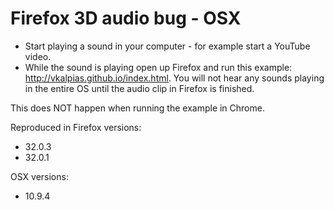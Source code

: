 Firefox 3D audio bug - OSX
==========================

* Start playing a sound in your computer - for example start a YouTube video.
* While the sound is playing open up Firefox and run this example: http://vkalpias.github.io/index.html. You will not hear any sounds playing in the entire OS until the audio clip in Firefox is finished.

This does NOT happen when running the example in Chrome.

Reproduced in Firefox versions:
* 32.0.3
* 32.0.1

OSX versions:
* 10.9.4
